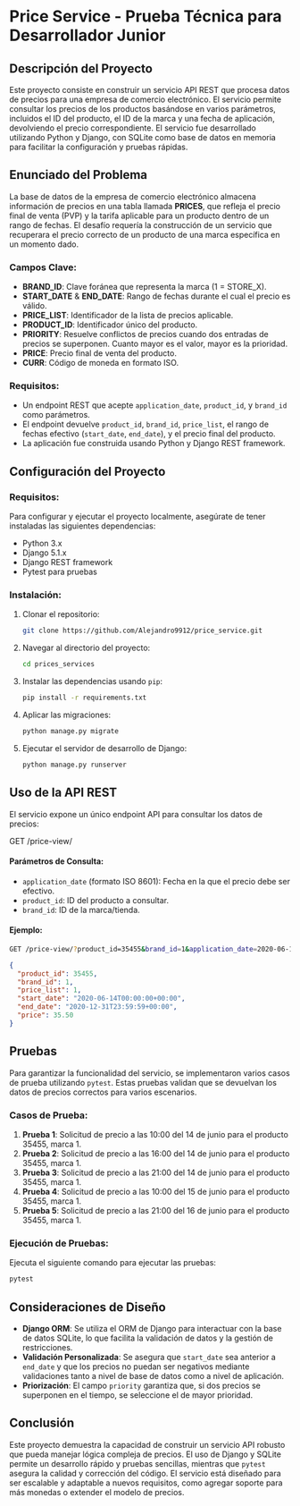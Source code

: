 # Price Service - Prueba Técnica para Desarrollador Junior

## Descripción del Proyecto

Este proyecto consiste en construir un servicio API REST que procesa datos de precios para una empresa de comercio electrónico. El servicio permite consultar los precios de los productos basándose en varios parámetros, incluidos el ID del producto, el ID de la marca y una fecha de aplicación, devolviendo el precio correspondiente. El servicio fue desarrollado utilizando Python y Django, con SQLite como base de datos en memoria para facilitar la configuración y pruebas rápidas.

## Enunciado del Problema

La base de datos de la empresa de comercio electrónico almacena información de precios en una tabla llamada **PRICES**, que refleja el precio final de venta (PVP) y la tarifa aplicable para un producto dentro de un rango de fechas. El desafío requería la construcción de un servicio que recuperara el precio correcto de un producto de una marca específica en un momento dado.

### Campos Clave:
- **BRAND_ID**: Clave foránea que representa la marca (1 = STORE_X).
- **START_DATE** & **END_DATE**: Rango de fechas durante el cual el precio es válido.
- **PRICE_LIST**: Identificador de la lista de precios aplicable.
- **PRODUCT_ID**: Identificador único del producto.
- **PRIORITY**: Resuelve conflictos de precios cuando dos entradas de precios se superponen. Cuanto mayor es el valor, mayor es la prioridad.
- **PRICE**: Precio final de venta del producto.
- **CURR**: Código de moneda en formato ISO.

### Requisitos:
- Un endpoint REST que acepte `application_date`, `product_id`, y `brand_id` como parámetros.
- El endpoint devuelve `product_id`, `brand_id`, `price_list`, el rango de fechas efectivo (`start_date`, `end_date`), y el precio final del producto.
- La aplicación fue construida usando Python y Django REST framework.

## Configuración del Proyecto

### Requisitos:
Para configurar y ejecutar el proyecto localmente, asegúrate de tener instaladas las siguientes dependencias:

- Python 3.x
- Django 5.1.x
- Django REST framework
- Pytest para pruebas

### Instalación:

1. Clonar el repositorio:
    ```bash
    git clone https://github.com/Alejandro9912/price_service.git
    ```

2. Navegar al directorio del proyecto:
    ```bash
    cd prices_services
    ```

3. Instalar las dependencias usando `pip`:
    ```bash
    pip install -r requirements.txt
    ```

4. Aplicar las migraciones:
    ```bash
    python manage.py migrate
    ```

5. Ejecutar el servidor de desarrollo de Django:
    ```bash
    python manage.py runserver
    ```

## Uso de la API REST

El servicio expone un único endpoint API para consultar los datos de precios:

GET /price-view/


#### Parámetros de Consulta:
- `application_date` (formato ISO 8601): Fecha en la que el precio debe ser efectivo.
- `product_id`: ID del producto a consultar.
- `brand_id`: ID de la marca/tienda.

#### Ejemplo:
```bash
GET /price-view/?product_id=35455&brand_id=1&application_date=2020-06-14T10:00:00Z
```

```json
{
  "product_id": 35455,
  "brand_id": 1,
  "price_list": 1,
  "start_date": "2020-06-14T00:00:00+00:00",
  "end_date": "2020-12-31T23:59:59+00:00",
  "price": 35.50
}
```
## Pruebas

Para garantizar la funcionalidad del servicio, se implementaron varios casos de prueba utilizando `pytest`. Estas pruebas validan que se devuelvan los datos de precios correctos para varios escenarios.

### Casos de Prueba:

1. **Prueba 1**: Solicitud de precio a las 10:00 del 14 de junio para el producto 35455, marca 1.
2. **Prueba 2**: Solicitud de precio a las 16:00 del 14 de junio para el producto 35455, marca 1.
3. **Prueba 3**: Solicitud de precio a las 21:00 del 14 de junio para el producto 35455, marca 1.
4. **Prueba 4**: Solicitud de precio a las 10:00 del 15 de junio para el producto 35455, marca 1.
5. **Prueba 5**: Solicitud de precio a las 21:00 del 16 de junio para el producto 35455, marca 1.

### Ejecución de Pruebas:

Ejecuta el siguiente comando para ejecutar las pruebas:

```bash
pytest
```

## Consideraciones de Diseño

- **Django ORM**: Se utiliza el ORM de Django para interactuar con la base de datos SQLite, lo que facilita la validación de datos y la gestión de restricciones.
- **Validación Personalizada**: Se asegura que `start_date` sea anterior a `end_date` y que los precios no puedan ser negativos mediante validaciones tanto a nivel de base de datos como a nivel de aplicación.
- **Priorización**: El campo `priority` garantiza que, si dos precios se superponen en el tiempo, se seleccione el de mayor prioridad.

## Conclusión

Este proyecto demuestra la capacidad de construir un servicio API robusto que pueda manejar lógica compleja de precios. El uso de Django y SQLite permite un desarrollo rápido y pruebas sencillas, mientras que `pytest` asegura la calidad y corrección del código. El servicio está diseñado para ser escalable y adaptable a nuevos requisitos, como agregar soporte para más monedas o extender el modelo de precios.



